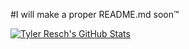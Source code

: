 #I will make a proper README.md soon™️

[![Tyler Resch's GitHub Stats](https://github-readme-stats.vercel.app/api?username=MidSpike&count_private=true&theme=dark&show_icons=true)](https://github.com/anuraghazra/github-readme-stats)

